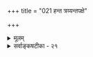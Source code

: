 +++
title = "021 हन्त त्रय्यन्तपक्षे"

+++
<details><summary>मूलम्</summary>

हन्त त्रय्यन्तपक्षे कणभुगभिमतो नावयव्यस्ति कश्चित् संघातो नांशतोऽन्यस्तदणुषु न भवेद् दृश्यतेत्यन्धचोद्यम् ।  
संसर्गैर्विश्वमेतद् घटत इह यथादृष्टि दृश्याणुपक्षे नादृष्टं कल्पयामः परिणतिभिरसौ दृश्यतादिः श्रुते स्यात् ॥ २१ ॥
</details>

<details><summary>सर्वाङ्कषटीका - २१</summary>

246. 

555 

[ बाह्यार्थस्य दुर्निरूपत्वनिरासः ] 

हन्त त्रय्यन्तपक्षे कणभुगभिमतो नावयव्यस्ति कश्चित् 

सङ्घातो नांशतोऽन्यः; तदणुषु न भवेत् दृश्यतेत्यन्धचोद्यम् । संसगैर्विश्वमेतद् घटत इह यथादृष्टि दृश्याणुपक्षे 

नादृष्टं कल्पयामः परिणतिभिरसौ दृश्यतादिः श्रुते स्यात् ॥21॥ 



श्वेतपीतादीनां बाह्यानां भेदस्य प्रत्यक्षसिद्धत्वमङ्गीकृत्य, तद्विषयिण्यां बुद्धौ विषयविषयिणोरभेदात्, ‘तदभिन्नाभिन्नस्य' इत्यादिनियमात्, श्वेतपीतादिभेदोऽपि न स्यात् इति प्रत्यक्षविरोध आपादितः । परं तु बाह्यस्यार्थस्यैव दुर्निरूपत्वात् प्रत्यक्षमपि दुर्निरूपमित्याशंक्य समाधत्ते - हन्तेत्यादि । हन्तेत्याश्चर्ये, अनुकंपायां वा। एतावदपि न जानासि किल इति । पूर्वपक्षमनुवदति । **त्रय्यन्तपक्षे** = वेदान्तिनां मते **कणभुगभिमतः** = कणाददर्शनसंमतः कश्चित् अवयवातिरिक्तः अवयवी न **अस्ति** = नास्त्येव, अवयवातिरिक्तावयविनो विस्तरेण पूर्वमेव निरासात् (जड. 20) । अस्तु नाम ! प्रकृते किमायातमित्यत्राह - संघात इत्यादि । **संघातः** = अवयव- **संघातःअंशतः** =तद्धटकैकदेशापेक्षयानान्यः । **तत्** = तस्मात् एवमवयवविवेचने **अणुषु** = परमाणुषु अन्त्यावयवेषु **दृश्यता** = प्रत्यक्षसिद्धतान भवेत्। परमाणूनामतीन्द्रियत्वात् । तत्संघातोऽवयवी कथमैन्द्रियकः स्यात् । तथा च जगति प्रत्यक्षमेव दुर्निरूपम् । एवं सति तदादाय श्वेतपीताद्यभेदापादनमत्यन्तासम्बद्धम् । 



अयं विचारो यद्यपि पूर्वमेव विस्तरेण निरूपितः । अथापि पुनः स्मारयाम इत्यभिप्रायेणोत्तरयति- इति अन्धोद्यमिति । स्पष्टमुपपादितमपि न जानासि किलेति अन्धपदमुक्तम् । किमुक्तं पूर्वमित्यत्र- संसर्गैरित्यादि । एतत् **विश्वम्** = उक्तं सर्वमपि **इह** = एतन्मते **संसर्गेः** = अवयवानां परस्परसंयोगविशेषैः **घटते** = युज्यते । एवञ्च प्रत्येकावयवापेक्षया यद्यपि संगतो नातिरिक्तः, परं तु कणादमते संमतः अवयवानां संबन्धविशेषो न निराक्रियते । परस्परसंयोगविशेषविशिष्टत्वेन संघातः प्रत्येकापेक्षया विलक्षण एवेति परमाणूनामतीन्द्रियत्वेऽपि अवयविन ऐन्द्रियकत्वं संगच्छत एव । इदं च परमाणूनामतीन्द्रियत्वमभ्युप- गम्योक्तम् । वस्तुतस्तु - **यथादृष्टि** = यथोपलंभम् **दृश्याणुपक्षे** = दृश्य एवाणुरपि, अवयवपरंपरायाः तत्संमत- त्र्यणुक एव विश्रान्तेरिति सिद्धान्ते **अदृष्टम्** = अतीन्द्रियम् किञ्चित् न **कल्पयामः** = अनुमानान्न साधयामो वयम् । अतश्च अदृश्यैः परमाणुभिः कथं दृश्यत्र्यणुकोत्पत्तिः ? इत्याक्षेपस्य नास्त्यवकाशः । परिणाममूलकैरवस्थाभेदैरेव एतादृशानां विरोधानां सुपरिहरत्वेऽतिरिक्तावयविनो निराकरणेऽप्युपपत्तेः प्रदर्शि तत्त्वात् । नन्वस्त्विदं सर्वम् । ब्रह्मैव भवतां जगत उपादानम् । ब्रह्म तु सर्वधा नैन्द्रियकम् । तर्हि तत्कार्यभूतं जगत् कथमैन्द्रियकं स्यादिति चेत्तत्राह - श्रुते श्रुतिसिद्धे जगदुपादानभूते ब्रह्मणि असौ **दृश्यतादिः** = लोके प्रत्यक्षसिद्धो दृश्यत्वादिस्तु परिणतिभिः **स्यात्** = परिणामविशेषैः स्यात् ॥ 

अत्रैव चिन्त्यं वैजात्यं परिणामविवर्तयोः । परिणामविशेषः स्याद्विवर्त इति निश्चयः ॥ वृथा तु पण्डितैस्सर्वैः शब्दमात्रपरायणैः । शब्द एवाभिवृद्धोऽभूत् नार्थो लब्धः समग्रतः ॥ सर्व खल्वीश्वरसरे विस्तरेणैव वर्णितम् । पश्यन्तु सर्वं तत्रैव को लाभः पिष्टपेषणे ॥ २१ ॥
</details>
